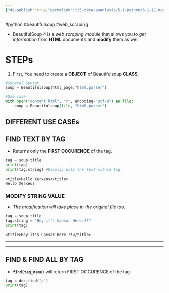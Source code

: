 ```yaml
---
{"dg-publish":true,"permalink":"/5-data-ananlysis/5-1-python/6-1-11-modules/beautifulsoup-4/","noteIcon":""}
---
```


#python #beautifulsoup #web_scraping
- BeautifulSoup 4 is a *web scraping module* that allows you to *get information* from **HTML** documents and **modify** them as well
# STEPs 
1. First, You need to create a **OBJECT** of Beautifulsoup **CLASS**.
```Python 
#General Syntax
soup = Beautifulsoup(html_page,"html.parser")

#Use case
with open("content.html", "r", encoding="utf-8") as file:
	soup = Beautifulsoup(file, "html.parser")
```

## DIFFERENT USE CASEs 
## FIND TEXT BY TAG 
- Returns only the **FIRST OCCURENCE** of the tag.
```Python 
tag = soup.title
print(tag)
print(tag.string) #Display only the Text within tag.
```

```Output
<title>Hello Xerxeus</title>
Hello Xerxeus
```

### MODIFY STRING VALUE 
- *The modification will take place in the original file too.*
```Python 
tag = soup.title
tag.string = "Hey it's Caesar Here.!!"
print(tag)
```

```Output
<title>Hey it's Caesar Here.!!</title>
```
***
***
## FIND & FIND ALL BY TAG
- **`find(tag_name)`** will return FIRST OCCURENCE of the tag 
```Python 
tag = doc.find("a")
print(tag)
```